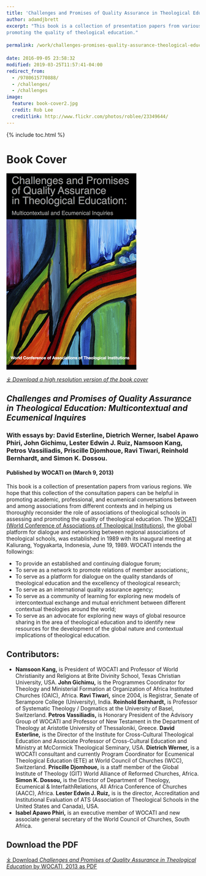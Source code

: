 ```yaml
---
title: 'Challenges and Promises of Quality Assurance in Theological Education'
author: adamdjbrett
excerpt: "This book is a collection of presentation papers from various regions. We hope that this collection of the consultation papers can be helpful in promoting academic, professional, and ecumenical conversations between and among associations from different contexts and in helping us thoroughly reconsider the role of associations of theological schools in assessing and
promoting the quality of theological education."

permalink: /work/challenges-promises-quality-assurance-theological-education/

date: 2016-09-05 23:58:32
modified: 2019-03-25T11:57:41-04:00
redirect_from:
  - /9780615770888/
  - /challenges/
  - /challenges
image:
  feature: book-cover2.jpg
  credit: Rob Lee
  creditlink: http://www.flickr.com/photos/roblee/23349644/
---
```

{% include toc.html %}


# Book Cover
![2013 WOCATI Book Cover](/images/2013-WOCATI-cover-image-512.png)


 _[&#10515; Download a high resolution version of the book cover](/wp-content/uploads/2014/12/2013-WOCATI-cover-image-2.png)_


## _**Challenges and Promises of Quality Assurance in Theological Education: Multicontextual and Ecumenical Inquires**_

### With essays by: David Esterline, Dietrich Werner, Isabel Apawo Phiri, John Gichimu, Lester Edwin J. Ruiz, Namsoon Kang, Petros Vassiliadis, Priscille Djomhoue, Ravi Tiwari, Reinhold Bernhardt, and Simon K. Dossou.
#### Published by WOCATI on (March 9, 2013)

This book is a collection of presentation papers from various regions. We hope that this collection of the consultation papers can be helpful in promoting academic, professional, and ecumenical conversations between and among associations from different contexts and in helping us thoroughly reconsider the role of associations of theological schools in assessing and promoting the quality of theological education. The [WOCATI (World Conference of Associations of Theological Institutions)](/), the global platform for dialogue and networking between regional associations of theological schools, was established in 1989 with its inaugural meeting at Kaliurang, Yogyakarta, Indonesia, June 19, 1989. WOCATI intends the followings:

*   To provide an established and continuing dialogue forum;
*   To serve as a network to promote relations of member associations;,
*   To serve as a platform for dialogue on the quality standards of theological education and the excellency of theological research;
*   To serve as an international quality assurance agency;
*   To serve as a community of learning for exploring new models of intercontextual exchange and mutual enrichment between different contextual theologies around the world;
*   To serve as an advocate for exploring new ways of global resource sharing in the area of theological education and to identify new resources for the development of the global nature and contextual implications of theological education.

## **Contributors:**

*   **Namsoon Kang,** is President of WOCATI and Professor of World Christianity and Religions at Brite Divinity School, Texas Christian University, USA. **John Gichimu,** is the Programmes Coordinator for Theology and Ministerial Formation at Organization of Africa Instituted Churches (OAIC), Africa. **Ravi Tiwari,** since 2004, is Registrar, Senate of Serampore College (University), India. **Reinhold Bernhardt,** is Professor of Systematic Theology / Dogmatics at the University of Basel, Switzerland. **Petros Vassiliadis,** is Honorary President of the Advisory Group of WOCATI and Professor of New Testament in the Department of Theology at Aristotle University of Thessaloniki, Greece. **David Esterline,** is the Director of the Institute for Cross-Cultural Theological Education and Associate Professor of Cross-Cultural Education and Ministry at McCormick Theological Seminary, USA. **Dietrich Werner,** is a WOCATI consultant and currently Program Coordinator for Ecumenical Theological Education (ETE) at World Council of Churches (WCC), Switzerland. **Priscille Djomhoue,** is a staff member of the Global Institute of Theology (GIT) World Alliance of Reformed Churches, Africa. **Simon K. Dossou,** is the Director of Department of Theology, Ecumenical & InterfaithRelations, All Africa Conference of Churches (AACC), Africa. **Lester Edwin J. Ruiz,** is is the director, Accreditation and Institutional Evaluation of ATS (Association of Theological Schools in the United States and Canada), USA.
*   **Isabel Apawo Phiri,** is an executive member of WOCATI and new associate general secretary of the World Council of Churches, South Africa.

## Download the PDF
[&#10515; Download _Challenges and Promises of Quality Assurance in Theological Education_ by WOCATI, 2013 as PDF](/wp-content/uploads/2013/03/2013-Challenges-and-Promises-of-Quality-Assurance-in-Theological-Education-WOCATI.pdf)
